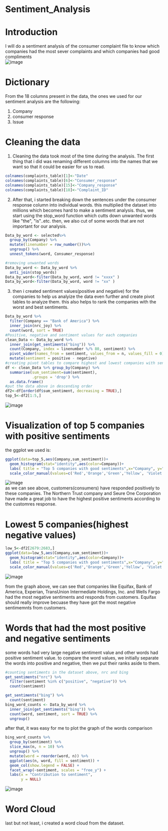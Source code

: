 # Sentiment_Analysis
# Introduction  
I will do a sentiment analysis of the consumer complaint file to know which companies had the most sever complaints and which companies had good compliments  
![image](https://user-images.githubusercontent.com/118494139/222984814-6e63a002-6123-4d7b-95c8-7b3e6461b999.png)  
# Dictionary  
From the 18 columns present in the data, the ones we used for our sentiment analysis are the following:  

1. Company  
2. consumer response  
3. Issue  
# Cleaning the data  
1. Cleaning the data took most of the time during the analysis. The first thing that i did was renaming different columns into the names that we want so that it could be easier for us to read.  
```r
colnames(complaints_table)[1]<-"Date"
colnames(complaints_table)[6]<-"Consumer_response"
colnames(complaints_table)[15]<-"Company_response"
colnames(complaints_table)[18]<-"Complaint_ID"
```  
2. After that, i started breaking down the sentences under the consumer response column into individual words. this multiplied the dataset into millions which becomes hard to make a sentiment analysis. thus, we start using the stop_word function which cutts down unwanted words like "the", "is"..etc. then, we also cut of some words that are not important for our analysis.  
```r
Data_by_word <- selected%>%
  group_by(Company) %>%
  mutate(linenumber = row_number())%>%
  ungroup() %>%
  unnest_tokens(word, Consumer_response)

#removing unwanted words
Data_by_word <- Data_by_word %>%
  anti_join(stop_words)
Data_by_word<-filter(Data_by_word, word != "xxxx" )
Data_by_word<-filter(Data_by_word, word != "xx" )
```   
3. then i created sentiment values(positive and negative) for the companies to help us analyize the data even further and create pivot tables to analyze them. this also helps to rank the companies with the worst and best sentiments.
```r
Data_by_word %>%
  filter(Company == "Bank of America") %>%
  inner_join(nrc_joy) %>%
  count(word, sort = TRUE)
#Positive, negative and sentiment values for each companies
clean_Data <- Data_by_word %>%
  inner_join(get_sentiments("bing")) %>%
  count(Company, index = linenumber %/% 80, sentiment) %>%
  pivot_wider(names_from = sentiment, values_from = n, values_fill = 0) %>% 
  mutate(sentiment = positive - negative)
#creating pivot tables to compare highest and lowest companies with sentiments
df <- clean_Data %>% group_by(Company) %>% 
  summarise(sum_sentiment=sum(sentiment),
            .groups = 'drop') %>%
  as.data.frame()
#put the data above in descending order
df2<-df[order(df$sum_sentiment, decreasing = TRUE),]
top_5<-df2[1:5,]
```
![image](https://user-images.githubusercontent.com/118494139/222988873-0cf76738-9564-44a6-b405-1a788b2ec595.png)  

# Visualization of top 5 companies with positive sentiments  
the ggplot we used is:  
```r
ggplot(data=top_5,aes(Company,sum_sentiment))+
  geom_histogram(stat="identity",aes(color=Company))+
  labs( title = "Top 5 companies with good sentiments",x="Company", y="Sentiment value")+
  scale_color_manual(values=c('Red','Orange','Green','Yellow', 'Violet'))
  ```

![image](https://user-images.githubusercontent.com/118494139/222989060-698d0345-f029-4fd1-937f-b2083ccd6c12.png)  
as we can see above, customers(consumers) have responded positively to these companies. The Northern Trust company and Seure One Corporation have made a great job to have the highest positive sentiments according to the customres response.  
# Lowest 5 companies(highest negative values)  
```r
low_5<-df2[2679:2683,]
ggplot(data=low_5,aes(Company,sum_sentiment))+
  geom_histogram(stat="identity",aes(color=Company))+
  labs( title = "Top 5 companies with good sentiments",x="Company", y="Sentiment value")+
  scale_color_manual(values=c('Red','Orange','Green','Yellow', 'Violet'))
  ```
![image](https://user-images.githubusercontent.com/118494139/222989516-e418fbf3-330f-47cd-874e-c3772febffed.png)  

from the graph above, we can see that companies like Equifax, Bank of America, Experian, TransUnion Intermediate Holdings, Inc. and Wells Fargo had the most negative sentiments and responds from customers. Equifax should really improve becuase they have got the most negative sentimemnts from customers.  

# Words that had the most positive and negative sentiments  
some words had very large negative sentiment value and other words had positive sentiment value. to compare the word values, we initially separate the words into positive and negative, then we put their ranks aside to them.  
```r
#counting sentiments in the dataset above, nrc and bing 
get_sentiments("nrc") %>% 
  filter(sentiment %in% c("positive", "negative")) %>% 
  count(sentiment)

get_sentiments("bing") %>% 
  count(sentiment)
bing_word_counts <- Data_by_word %>%
  inner_join(get_sentiments("bing")) %>%
  count(word, sentiment, sort = TRUE) %>%
  ungroup()
```  
after that, it was easy for me to plot the graph of the words comparison  
```r
bing_word_counts %>%
  group_by(sentiment) %>%
  slice_max(n, n = 10) %>% 
  ungroup() %>%
  mutate(word = reorder(word, n)) %>%
  ggplot(aes(n, word, fill = sentiment)) +
  geom_col(show.legend = FALSE) +
  facet_wrap(~sentiment, scales = "free_y") +
  labs(x = "Contribution to sentiment",
       y = NULL)
```  
![image](https://user-images.githubusercontent.com/118494139/222990310-37af4e17-24ec-4719-959c-2c1a9bf93e82.png)  

# Word Cloud  
last but not least, i created a word cloud from the dataset.  

















 









